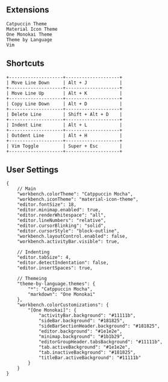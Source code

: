 ## Extensions
    Catpuccin Theme
    Material Icon Theme
    One Monokai Theme
    Theme by Language
    Vim

## Shortcuts
    +--------------------+--------------------+
    | Move Line Down     | Alt + J            |
    +--------------------+--------------------+
    | Move Line Up       | Alt + K            |
    +--------------------+--------------------+
    | Copy Line Down     | Alt + D            |
    +--------------------+--------------------+
    | Delete Line        | Shift + Alt + D    |
    +--------------------+--------------------+
    | Indent Line        | Alt + L            |
    +--------------------+--------------------+
    | Outdent Line       | Alt + H            |
    +--------------------+--------------------+
    | Vim Toggle         | Super + Esc        |
    +--------------------+--------------------+

## User Settings
    {
        // Main
        "workbench.colorTheme": "Catppuccin Mocha",
        "workbench.iconTheme": "material-icon-theme",
        "editor.fontSize": 18,
        "editor.minimap.enabled": true,
        "editor.renderWhitespace": "all",
        "editor.lineNumbers": "relative",
        "editor.cursorBlinking": "solid",
        "editor.cursorStyle": "block-outline",
        "workbench.layoutControl.enabled": false,
        "workbench.activityBar.visible": true,

        // Indenting
        "editor.tabSize": 4,
        "editor.detectIndentation": false,
        "editor.insertSpaces": true,

        // Themeing
        "theme-by-language.themes": {
            "*": "Catppuccin Mocha",
            "markdown": "One Monokai"
        },
        "workbench.colorCustomizations": {
            "[One Monokai]": {
                "activityBar.background": "#11111b",
                "sideBar.background": "#181825",
                "sideBarSectionHeader.background": "#181825",
                "editor.background": "#1e1e2e",
                "minimap.background": "#1b1b29",
                "editorGroupHeader.tabsBackground": "#11111b",
                "tab.activeBackground": "#1e1e2e",
                "tab.inactiveBackground": "#181825",
                "titleBar.activeBackground": "#11111b"
            }
        }
    }